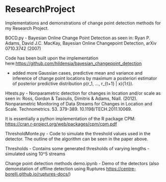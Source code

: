# ResearchProject
Implementations and demonstrations of change point detection methods for my Research Project.

BOCD.py - Bayesian Online Change Point Detection as seen in: Ryan P. Adams, David J.C. MacKay, Bayesian Online Changepoint Detection, arXiv 0710.3742 (2007)

Code has been built upon the implementation here:https://github.com/hildensia/bayesian_changepoint_detection

- added more Gaussian cases, predictive mean and variance and inference of change point locations by maximum a posteriori estimator of posterior predictive distribution p(r_1, ..., r_{t+1} | x){1:t}).



Htests.py - Nonparametric detection for changes in location and/or scale as seen in: Ross, Gordon & Tasoulis, Dimitris & Adams, Niall. (2012). Nonparametric Monitoring of Data Streams for Changes in Location and Scale. Technometrics. 53. 379-389. 10.1198/TECH.2011.10069. 

It is essentially a python implementation of the R package CPM: https://cran.r-project.org/web/packages/cpm/cpm.pdf

ThresholdMonte.py - Code to simulate the threshold values used in the detector. The outline of the algorithm can be seen in the paper above.

Thresholds - Contains some generated thresholds of varying lengths - simulated using 10^5 streams 



Change point detection methods demo.ipynb - Demo of the detectors (also demonstation of offline detection using Ruptures https://centre-borelli.github.io/ruptures-docs/)
